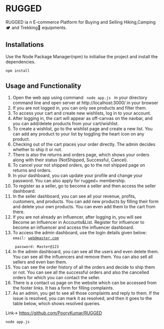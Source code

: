 # RUGGED
RUGGED ia n E-commerce Platform for Buying and Selling Hiking,Camping🏕️ and Trekking🥾 equipments.

## Installations
Use the Node Package Manager(npm) to initialise the project and install the dependencies.

```bash
npm install
```

## Usage and Functionality

1. Open the web app using command <code> node app.js </code> in your directory command line and open server at http://localhost:3000/ in your browser 
2. If you are not logged in, you can only see products and filter them.
3. To access your cart and create new wishlists, log in to your account.
4. After logging in, the cart will appear as off-canvas on the navbar, and you can add/delete products from your cart/wishlist.
5. To create a wishlist, go to the wishlist page and create a new list. You can add any product to your list by toggling the heart icon on any product.
6. Checking out of the cart places your order directly. The admin decides whether to ship it or not.
7. There is also the returns and orders page, which shows your orders along with their status (NotShipped, Successful, Cancel).
8. To cancel your not shipped orders, go to the not shipped page on returns and orders.
9. In your dashboard, you can update your profile and change your password. You can also apply for rugged+ membership.
10. To register as a seller, go to become a seller and then access the seller dashboard.
11. In the seller dashboard, you can see all your revenue, profits, customers, and products. You can add new products by filling their form and delete your own products. You can even add them to the cart from there.
12. If you are not already an influencer, after logging in, you will see Become an Influencer in Accounts&List. Register for influencer to become an influencer and access the influencer dashboard.
13. To access the admin dashboard, use the login details given below:  <br>
        <code>email: web@master.com <br>
        password: Master@123</code><br>
14. In the admin dashboard, you can see all the users and even delete them. You can see all the influencers and remove them. You can also sell all sellers and even ban them.
15. You can see the order history of all the orders and decide to ship them or not. You can see all the successful orders and also the cancelled orders for which you can contact the seller.
16. There is a contact us page on the website which can be accessed from the footer links. It has a form for filling complaints.
17. As an admin, you get to see all those complaints and reply to them. If the issue is resolved, you can mark it as resolved, and then it goes to the table below, which shows resolved queries.

Link-> https://github.com/PoorvKumar/RUGGED

```
node app.js 
```

